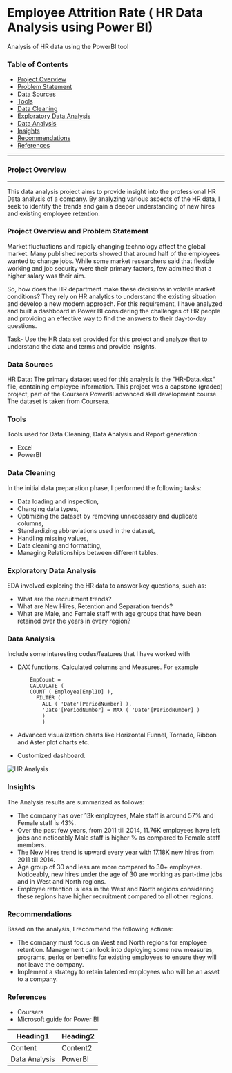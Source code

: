 # Employee Attrition Rate ( HR Data Analysis using Power BI)
Analysis of HR data using the PowerBI tool

### Table of Contents

- [Project Overview](#project-overview)
- [Problem Statement](#problem-statement)
- [Data Sources](#data-sources)
- [Tools](#tools)
- [Data Cleaning](#data-cleaning)
- [Exploratory Data Analysis](#exploratory-data-analysis)
- [Data Analysis](#data-analysis)
- [Insights](#insights)
- [Recommendations](#recommendations)
- [References](#references)

---

### Project Overview
---

This data analysis project aims to provide insight into the professional HR Data analysis of a company. By analyzing various aspects of the HR data, I seek to identify the trends and gain a deeper understanding of new hires and existing employee retention.

### Project Overview and Problem Statement

Market fluctuations and rapidly changing technology affect the global market. Many published reports showed that around half of the employees wanted to change jobs. While some market researchers said that flexible working and job security were their primary factors, few admitted that a higher salary was their aim.

So, how does the HR department make these decisions in volatile market conditions? They rely on HR analytics to understand the existing situation and develop a new modern approach. 
For this requirement, I have analyzed and built a dashboard in Power BI considering the challenges of HR people and providing an effective way to find the answers to their day-to-day questions.

Task- Use the HR data set provided for this project and analyze that to understand the data and terms and provide insights.

### Data Sources 

HR Data: The primary dataset used for this analysis is the "HR-Data.xlsx" file,
containing employee information.
This project was a capstone (graded) project, part of the Coursera PowerBI advanced skill development course.  The dataset is taken from Coursera. 

### Tools 
Tools used for Data Cleaning, Data Analysis and Report generation :
- Excel
- PowerBI

### Data Cleaning

In the initial data preparation phase, I performed the following tasks:
- Data loading and inspection,
- Changing data types,
- Optimizing the dataset by removing unnecessary and duplicate columns,
- Standardizing abbreviations used in the dataset,
- Handling missing values,
- Data cleaning and formatting,
- Managing Relationships between different tables.

### Exploratory Data Analysis

EDA involved exploring the HR data to answer key questions, such as:

- What are the recruitment trends?
- What are New Hires, Retention and Separation trends?
- What are Male, and Female staff with age groups that have been retained over the years in every region?

### Data Analysis

Include some interesting codes/features that I have worked with
- DAX functions, Calculated columns and Measures. For example
  ~~~ DAX function
      EmpCount =
      CALCULATE (
      COUNT ( Employee[EmplID] ),
        FILTER (
          ALL ( 'Date'[PeriodNumber] ),
          'Date'[PeriodNumber] = MAX ( 'Date'[PeriodNumber] )
          )
          )
  ~~~

- Advanced visualization charts like Horizontal Funnel, Tornado, Ribbon and Aster plot charts etc.
- Customized dashboard.
  
![HR Analysis](https://github.com/SmitaPinjan/HR-Analysis-Dashboard-using-Power-BI/assets/152721562/8f430284-6cb6-4059-8e24-8d7a1a54c3fe)

### Insights

The Analysis results are summarized as follows:
- The company has over 13k employees, Male staff is around 57% and Female staff is 43%.
- Over the past few years, from 2011 till 2014, 11.76K employees have left jobs and noticeably Male staff is higher % as compared to Female staff members.
- The New Hires trend is upward every year with 17.18K new hires from 2011 till 2014.
- Age group of 30 and less are more compared to 30+ employees. Noticeably, new hires under the age of 30 are working as part-time jobs and in West and North regions.
- Employee retention is less in the West and North regions considering these regions have higher recruitment compared to all other regions.

### Recommendations

Based on the analysis, I recommend the following actions:
- The company must focus on West and North regions for employee retention. Management can look into deploying some new measures, programs, perks or benefits for existing employees to ensure they will not leave the company.
- Implement a strategy to retain talented employees who will be an asset to a company.

### References

- Coursera
- Microsoft guide for Power BI

|Heading1|Heading2|
|--------|--------|
|Content |Content2|
|Data Analysis| PowerBI|


